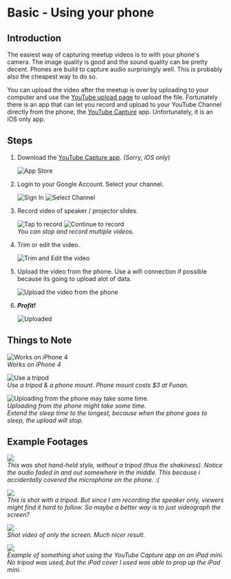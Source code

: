 # Basic - Using your phone

## Introduction

The easiest way of capturing meetup videos is to with your phone's camera. The image quality is good and the sound quality can be pretty decent. Phones are build to capture audio surprisingly well. This is probably also the cheapest way to do so. 

You can upload the video after the meetup is over by uploading to your computer and use the [YouTube upload page](https://www.youtube.com/upload) to upload the file. Fortunately there is an app that can let you record and upload to your YouTube Channel directly from the phone, the [YouTube Capture](https://www.youtube.com/capture) app. Unfortunately, it is an iOS only app.

## Steps

1. Download the [YouTube Capture app](https://www.youtube.com/capture). *(Sorry, iOS only)*

	![App Store](images/01_app_store.png)

2. Login to your Google Account. Select your channel.

	![Sign In](images/02_sign_in.png)
	![Select Channel](images/03_select_channel.png)

2. Record video of speaker / projector slides.

	![Tap to record](images/04_tap_to_record.png)
	![Continue to record](images/05_continue_to_record.png)
	<br>*You can stop and record multiple videos.*

3. Trim or edit the video.

	![Trim and Edit the video](images/06_tedit_trim.png)

4. Upload the video from the phone. Use a wifi connection if possible because its going to upload alot of data.

	![Upload the video from the phone](images/07_upload.png)

5. ***Profit!***

	![Uploaded](images/11_profit.png)

## Things to Note

![Works on iPhone 4](images/08_works_on_iphone4.jpg)
<br/>*Works on iPhone 4*

![Use a tripod](images/09_use_a_tripod.jpg)
<br/>*Use a tripod & a phone mount. Phone mount costs $3 at Funan.*

![Uploading from the phone may take some time.](images/10_uploading_from_the_phone.jpg)
<br/>*Uploading from the phone might take some time.<br/>Extend the sleep time to the longest, because when the phone goes to sleep, the upload will stop.*

## Example Footages

[![](http://img.youtube.com/vi/cW0ZKu6Ykb8/0.jpg)](http://www.youtube.com/watch?v=cW0ZKu6Ykb8)<br/>*This was shot hand-held style, without a tripod (thus the shakiness). Notice the audio faded in and out somewhere in the middle. This because i accidentally covered the microphone on the phone. :(*

[![](http://img.youtube.com/vi/Z6A-R_zSnjo/0.jpg)](http://www.youtube.com/watch?v=Z6A-R_zSnjo)<br/>*This is shot with a tripod. But since I am recording the speaker only, viewers might find it hard to follow. So maybe a better way is to just videograph the screen?*

[![](http://img.youtube.com/vi/8uRfwCtEBgA/0.jpg)](http://www.youtube.com/watch?v=8uRfwCtEBgA)<br/>*Shot video of only the screen. Much nicer result.*

[![](http://img.youtube.com/vi/AzGIy1n88AY/0.jpg)](http://www.youtube.com/watch?v=AzGIy1n88AY)<br/>*Example of something shot using the YouTube Capture app on an iPad mini. No tripod was used, but the iPad cover I used was able to prop up the iPad mini.*